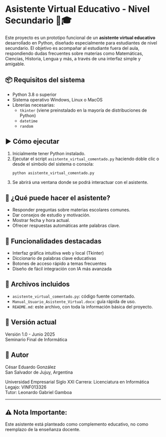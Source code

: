 # Asistente Virtual Educativo - Nivel Secundario 🧠🎓

Este proyecto es un prototipo funcional de un **asistente virtual educativo** desarrollado en Python, diseñado especialmente para estudiantes de nivel secundario. El objetivo es acompañar al estudiante fuera del aula, respondiendo dudas frecuentes sobre materias como Matemáticas, Ciencias, Historia, Lengua y más, a través de una interfaz simple y amigable.

## 📦 Requisitos del sistema

- Python 3.8 o superior
- Sistema operativo Windows, Linux o MacOS
- Librerías necesarias:
  - `tkinter` (viene preinstalado en la mayoría de distribuciones de Python)
  - `datetime`
  - `random`

## ▶️ Cómo ejecutar

1. Inicialmente tener Python instalado.
2. Ejecutar el script `asistente_virtual_comentado.py` haciendo doble clic o desde el simbolo del sistema o consola:
   ```bash
   python asistente_virtual_comentado.py
   ```
3. Se abrirá una ventana donde se podrá interactuar con el asistente.

## 💬 ¿Qué puede hacer el asistente?

- Responder preguntas sobre materias escolares comunes.
- Dar consejos de estudio y motivación.
- Mostrar fecha y hora actual.
- Ofrecer respuestas automáticas ante palabras clave.

## 📌 Funcionalidades destacadas

- Interfaz gráfica intuitiva web y local (Tkinter)
- Diccionario de palabras clave educativas
- Botones de acceso rápido a temas frecuentes
- Diseño de fácil integración con IA más avanzada

## 📁 Archivos incluidos

- `asistente_virtual_comentado.py`: código fuente comentado.
- `Manual_Usuario_Asistente_Virtual.docx`: guía rápida de uso.
- `README.md`: este archivo, con toda la información básica del proyecto.

## 🧪 Versión actual

Versión 1.0 - Junio 2025  
Seminario Final de Informática

## 👤 Autor

César Eduardo González  
San Salvador de Jujuy, Argentina 

Universidad Empresarial Siglo XXI
Carrera: Licenciatura en Informática
Legajo: VINF013326  
Tutor: Leonardo Gabriel Gamboa

---
## ⚠️ Nota Importante: 

Este asistente está planteado como complemento educativo, no como reemplazo de la enseñanza docente.

